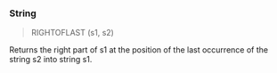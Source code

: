 ### String

> RIGHTOFLAST (s1, s2)

Returns the right part of s1 at the position of the last occurrence of the string s2 into string s1.

